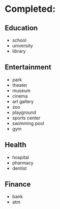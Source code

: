 # Completed:

## Education
- school
- university
- library

## Entertainment
- park
- theater
- museum
- cinema
- art gallery
- zoo
- playground
- sports center
- swimming pool
- gym

## Health
- hospital
- pharmacy
- dentist

## Finance
- bank
- atm
